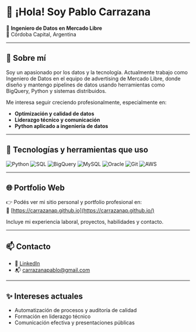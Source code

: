# 👋 ¡Hola! Soy Pablo Carrazana

🎯 **Ingeniero de Datos en Mercado Libre**  
📍  Córdoba Capital, Argentina

---

## 🚀 Sobre mí

Soy un apasionado por los datos y la tecnología. Actualmente trabajo como Ingeniero de Datos en el equipo de advertising de Mercado Libre, donde diseño y mantengo pipelines de datos usando herramientas como BigQuery, Python y sistemas distribuidos.

Me interesa seguir creciendo profesionalmente, especialmente en:

- **Optimización y calidad de datos**
- **Liderazgo técnico y comunicación**
- **Python aplicado a ingeniería de datos**

---

## 🧠 Tecnologías y herramientas que uso

![Python](https://img.shields.io/badge/Python-3776AB?style=flat&logo=python&logoColor=white)
![SQL](https://img.shields.io/badge/SQL-4479A1?style=flat&logo=postgresql&logoColor=white)
![BigQuery](https://img.shields.io/badge/BigQuery-4285F4?style=flat&logo=googlecloud&logoColor=white)
![MySQL](https://img.shields.io/badge/MySQL-005C84?style=flat&logo=mysql&logoColor=white)
![Oracle](https://img.shields.io/badge/Oracle-F80000?style=flat&logo=oracle&logoColor=white)
![Git](https://img.shields.io/badge/Git-F05032?style=flat&logo=git&logoColor=white)
![AWS](https://img.shields.io/badge/AWS-232F3E?style=flat&logo=amazonaws&logoColor=white)

---

## 🌐 Portfolio Web

👉 Podés ver mi sitio personal y portfolio profesional en:  
📎 [https://carrazanap.github.io](https://carrazanap.github.io/)

Incluye mi experiencia laboral, proyectos, habilidades y contacto.

---

## 📫 Contacto

- 💼 [LinkedIn](https://www.linkedin.com/in/pablocarrazana/)
- 📬 carrazanapablo@gmail.com

---

## ✨ Intereses actuales

- Automatización de procesos y auditoría de calidad
- Formación en liderazgo técnico
- Comunicación efectiva y presentaciones públicas
